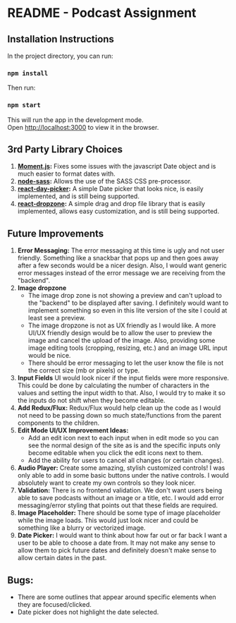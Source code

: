 # README - Podcast Assignment
## Installation Instructions
In the project directory, you can run:
### `npm install`
Then run:
### `npm start`
This will run the app in the development mode.<br>
Open [http://localhost:3000](http://localhost:3000) to view it in the browser.

## 3rd Party Library Choices
1. **[Moment.js](https://momentjs.com):** Fixes some issues with the javascript Date object and is much easier to format dates with.
2. **[node-sass](https://github.com/sass/node-sass):** Allows the use of the SASS CSS pre-processor.
3. **[react-day-picker](https://react-day-picker.js.org):** A simple Date picker that looks nice, is easily implemented, and is still being supported.
4. **[react-dropzone](https://react-dropzone.netlify.com):** A simple drag and drop file library that is easily implemented, allows easy customization, and is still being supported.

## Future Improvements
1. **Error Messaging:** The error messaging at this time is ugly and not user friendly.  Something like a snackbar that pops up and then goes away after a few seconds would be a nicer design.  Also, I would want generic error messages instead of the error message we are receiving from the "backend".
2. **Image dropzone**  
    - The image drop zone is not showing a preview and can't upload to the "backend" to be displayed after saving.  I definitely would want to implement something so even in this lite version of the site I could at least see a preview.
    - The image dropzone is not as UX friendly as I would like. A more UI/UX friendly design would be to allow the user to preview the image and cancel the upload of the image. Also, providing some image editing tools (cropping, resizing, etc.) and an image URL input would be nice.
    - There should be error messaging to let the user know the file is not the correct size (mb or pixels) or type.
3. **Input Fields** UI would look nicer if the input fields were more responsive.  This could be done by calculating the number of characters in the values and setting the input width to that. Also, I would try to make it so the inputs do not shift when they become editable.
4. **Add Redux/Flux:** Redux/Flux would help clean up the code as I would not need to be passing down so much state/functions from the parent components to the children.
5. **Edit Mode UI/UX Improvement Ideas:** 
    - Add an edit icon next to each input when in edit mode so you can see the normal design of the site as is and the specific inputs only become editable when you click the edit icons next to them.
    - Add the ability for users to cancel all changes (or certain changes).
6. **Audio Player:** Create some amazing, stylish customized controls!  I was only able to add in some basic buttons under the native controls.  I would absolutely want to create my own controls so they look nicer.
7. **Validation:** There is no frontend validation. We don't want users being able to save podcasts without an image or a title, etc.  I would add error messaging/error styling that points out that these fields are required.
8. **Image Placeholder:** There should be some type of image placeholder while the image loads.  This would just look nicer and could be something like a blurry or vectorized image.
9. **Date Picker:** I would want to think about how far out or far back I want a user to be able to choose a date from. It may not make any sense to allow them to pick future dates and definitely doesn't make sense to allow certain dates in the past.

## Bugs:
- There are some outlines that appear around specific elements when they are focused/clicked.
- Date picker does not highlight the date selected.
